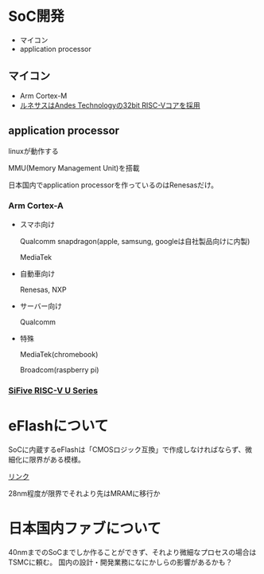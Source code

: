 # SoC開発
- マイコン
- application processor

## マイコン
- Arm Cortex-M
- [ルネサスはAndes Technologyの32bit RISC-Vコアを採用](https://xtech.nikkei.com/atcl/nxt/news/18/08867/)                 

## application processor
linuxが動作する

MMU(Memory Management Unit)を搭載 

日本国内でapplication processorを作っているのはRenesasだけ。                                                            
### Arm Cortex-A                                                                                                        
- スマホ向け

  Qualcomm snapdragon(apple, samsung, googleは自社製品向けに内製)     
  
  MediaTek
  
- 自動車向け

  Renesas, NXP
  
- サーバー向け
                                                                                                    
  Qualcomm
  
- 特殊

  MediaTek(chromebook)
  
  Broadcom(raspberry pi)

### [SiFive RISC-V U Series](https://www.sifive.com/core-designer)

# eFlashについて
SoCに内蔵するeFlashは「CMOSロジック互換」で作成しなければならず、微細化に限界がある模様。

[リンク](https://pc.watch.impress.co.jp/docs/column/semicon/1134166.html)

28nm程度が限界でそれより先はMRAMに移行か

# 日本国内ファブについて
40nmまでのSoCまでしか作ることができず、それより微細なプロセスの場合はTSMCに頼む。
国内の設計・開発業務になにかしらの影響があるかも？

